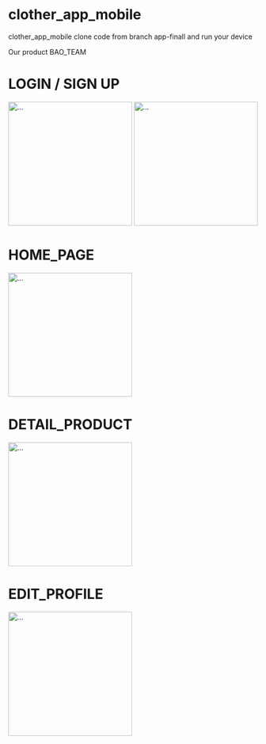 # clother_app_mobile
clother_app_mobile
clone code from branch app-finall and run your device  

Our product BAO_TEAM


<h1> LOGIN / SIGN UP</h1>
<img src="https://user-images.githubusercontent.com/89563696/205998669-6bd7d5e0-44f6-4381-9715-340851ded7b7.png" alt="..." width="250" />
<img src="https://user-images.githubusercontent.com/89563696/205998917-55b6c2d6-5efb-45c8-95a3-4082ea44fe6c.png" alt="..." width="250" />


<h1> HOME_PAGE </h1>
<img src="https://user-images.githubusercontent.com/89563696/205999051-81e65942-64e3-4a14-80c2-d58d5a60ccff.png" alt="..." width="250" />


<h1> DETAIL_PRODUCT </h1>
<img src="https://user-images.githubusercontent.com/89563696/205999115-91d0587b-1c39-4de4-adb6-fc511efd304e.png" alt="..." width="250" />



<h1> EDIT_PROFILE </h1>
<img src="https://user-images.githubusercontent.com/89563696/205999204-99ac354e-2a57-477f-ae66-87c5462548bf.png" alt="..." width="250" />

